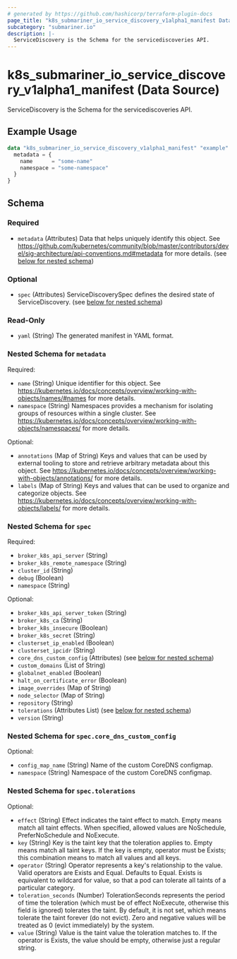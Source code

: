 ```yaml
---
# generated by https://github.com/hashicorp/terraform-plugin-docs
page_title: "k8s_submariner_io_service_discovery_v1alpha1_manifest Data Source - terraform-provider-k8s"
subcategory: "submariner.io"
description: |-
  ServiceDiscovery is the Schema for the servicediscoveries API.
---
```


# k8s_submariner_io_service_discovery_v1alpha1_manifest (Data Source)

ServiceDiscovery is the Schema for the servicediscoveries API.

## Example Usage

```terraform
data "k8s_submariner_io_service_discovery_v1alpha1_manifest" "example" {
  metadata = {
    name      = "some-name"
    namespace = "some-namespace"
  }
}
```

<!-- schema generated by tfplugindocs -->
## Schema

### Required

- `metadata` (Attributes) Data that helps uniquely identify this object. See https://github.com/kubernetes/community/blob/master/contributors/devel/sig-architecture/api-conventions.md#metadata for more details. (see [below for nested schema](#nestedatt--metadata))

### Optional

- `spec` (Attributes) ServiceDiscoverySpec defines the desired state of ServiceDiscovery. (see [below for nested schema](#nestedatt--spec))

### Read-Only

- `yaml` (String) The generated manifest in YAML format.

<a id="nestedatt--metadata"></a>
### Nested Schema for `metadata`

Required:

- `name` (String) Unique identifier for this object. See https://kubernetes.io/docs/concepts/overview/working-with-objects/names/#names for more details.
- `namespace` (String) Namespaces provides a mechanism for isolating groups of resources within a single cluster. See https://kubernetes.io/docs/concepts/overview/working-with-objects/namespaces/ for more details.

Optional:

- `annotations` (Map of String) Keys and values that can be used by external tooling to store and retrieve arbitrary metadata about this object. See https://kubernetes.io/docs/concepts/overview/working-with-objects/annotations/ for more details.
- `labels` (Map of String) Keys and values that can be used to organize and categorize objects. See https://kubernetes.io/docs/concepts/overview/working-with-objects/labels/ for more details.


<a id="nestedatt--spec"></a>
### Nested Schema for `spec`

Required:

- `broker_k8s_api_server` (String)
- `broker_k8s_remote_namespace` (String)
- `cluster_id` (String)
- `debug` (Boolean)
- `namespace` (String)

Optional:

- `broker_k8s_api_server_token` (String)
- `broker_k8s_ca` (String)
- `broker_k8s_insecure` (Boolean)
- `broker_k8s_secret` (String)
- `clusterset_ip_enabled` (Boolean)
- `clusterset_ipcidr` (String)
- `core_dns_custom_config` (Attributes) (see [below for nested schema](#nestedatt--spec--core_dns_custom_config))
- `custom_domains` (List of String)
- `globalnet_enabled` (Boolean)
- `halt_on_certificate_error` (Boolean)
- `image_overrides` (Map of String)
- `node_selector` (Map of String)
- `repository` (String)
- `tolerations` (Attributes List) (see [below for nested schema](#nestedatt--spec--tolerations))
- `version` (String)

<a id="nestedatt--spec--core_dns_custom_config"></a>
### Nested Schema for `spec.core_dns_custom_config`

Optional:

- `config_map_name` (String) Name of the custom CoreDNS configmap.
- `namespace` (String) Namespace of the custom CoreDNS configmap.


<a id="nestedatt--spec--tolerations"></a>
### Nested Schema for `spec.tolerations`

Optional:

- `effect` (String) Effect indicates the taint effect to match. Empty means match all taint effects. When specified, allowed values are NoSchedule, PreferNoSchedule and NoExecute.
- `key` (String) Key is the taint key that the toleration applies to. Empty means match all taint keys. If the key is empty, operator must be Exists; this combination means to match all values and all keys.
- `operator` (String) Operator represents a key's relationship to the value. Valid operators are Exists and Equal. Defaults to Equal. Exists is equivalent to wildcard for value, so that a pod can tolerate all taints of a particular category.
- `toleration_seconds` (Number) TolerationSeconds represents the period of time the toleration (which must be of effect NoExecute, otherwise this field is ignored) tolerates the taint. By default, it is not set, which means tolerate the taint forever (do not evict). Zero and negative values will be treated as 0 (evict immediately) by the system.
- `value` (String) Value is the taint value the toleration matches to. If the operator is Exists, the value should be empty, otherwise just a regular string.
